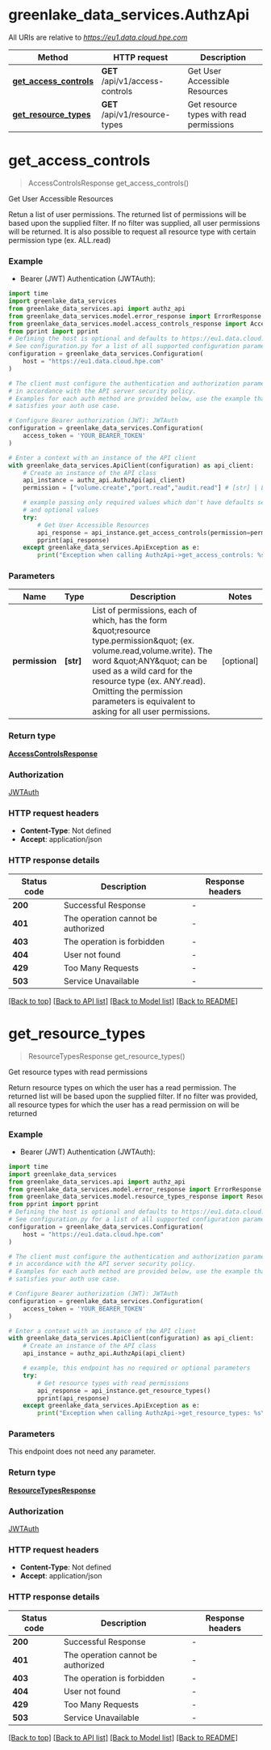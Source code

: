 # greenlake_data_services.AuthzApi

All URIs are relative to *https://eu1.data.cloud.hpe.com*

Method | HTTP request | Description
------------- | ------------- | -------------
[**get_access_controls**](AuthzApi.md#get_access_controls) | **GET** /api/v1/access-controls | Get User Accessible Resources
[**get_resource_types**](AuthzApi.md#get_resource_types) | **GET** /api/v1/resource-types | Get resource types with read permissions


# **get_access_controls**
> AccessControlsResponse get_access_controls()

Get User Accessible Resources

Retun a list of user permissions.  The returned list of permissions will be based upon the supplied filter.  If no filter was supplied, all user permissions will be returned. It is also possible to request all resource type with certain permission type (ex. ALL.read)

### Example

* Bearer (JWT) Authentication (JWTAuth):

```python
import time
import greenlake_data_services
from greenlake_data_services.api import authz_api
from greenlake_data_services.model.error_response import ErrorResponse
from greenlake_data_services.model.access_controls_response import AccessControlsResponse
from pprint import pprint
# Defining the host is optional and defaults to https://eu1.data.cloud.hpe.com
# See configuration.py for a list of all supported configuration parameters.
configuration = greenlake_data_services.Configuration(
    host = "https://eu1.data.cloud.hpe.com"
)

# The client must configure the authentication and authorization parameters
# in accordance with the API server security policy.
# Examples for each auth method are provided below, use the example that
# satisfies your auth use case.

# Configure Bearer authorization (JWT): JWTAuth
configuration = greenlake_data_services.Configuration(
    access_token = 'YOUR_BEARER_TOKEN'
)

# Enter a context with an instance of the API client
with greenlake_data_services.ApiClient(configuration) as api_client:
    # Create an instance of the API class
    api_instance = authz_api.AuthzApi(api_client)
    permission = ["volume.create","port.read","audit.read"] # [str] | List of permissions, each of which, has the form \"resource type.permission\" (ex. volume.read,volume.write). The word \"ANY\" can be used as a wild card for the resource type (ex. ANY.read). Omitting the permission parameters is equivalent to asking for all user permissions. (optional)

    # example passing only required values which don't have defaults set
    # and optional values
    try:
        # Get User Accessible Resources
        api_response = api_instance.get_access_controls(permission=permission)
        pprint(api_response)
    except greenlake_data_services.ApiException as e:
        print("Exception when calling AuthzApi->get_access_controls: %s\n" % e)
```


### Parameters

Name | Type | Description  | Notes
------------- | ------------- | ------------- | -------------
 **permission** | **[str]**| List of permissions, each of which, has the form \&quot;resource type.permission\&quot; (ex. volume.read,volume.write). The word \&quot;ANY\&quot; can be used as a wild card for the resource type (ex. ANY.read). Omitting the permission parameters is equivalent to asking for all user permissions. | [optional]

### Return type

[**AccessControlsResponse**](AccessControlsResponse.md)

### Authorization

[JWTAuth](../README.md#JWTAuth)

### HTTP request headers

 - **Content-Type**: Not defined
 - **Accept**: application/json


### HTTP response details

| Status code | Description | Response headers |
|-------------|-------------|------------------|
**200** | Successful Response |  -  |
**401** | The operation cannot be authorized |  -  |
**403** | The operation is forbidden |  -  |
**404** | User not found |  -  |
**429** | Too Many Requests |  -  |
**503** | Service Unavailable |  -  |

[[Back to top]](#) [[Back to API list]](../README.md#documentation-for-api-endpoints) [[Back to Model list]](../README.md#documentation-for-models) [[Back to README]](../README.md)

# **get_resource_types**
> ResourceTypesResponse get_resource_types()

Get resource types with read permissions

Return resource types on which the user has a read permission.  The returned list will be based upon the supplied filter.  If no filter was provided, all resource types for which the user has a read permission on will be returned

### Example

* Bearer (JWT) Authentication (JWTAuth):

```python
import time
import greenlake_data_services
from greenlake_data_services.api import authz_api
from greenlake_data_services.model.error_response import ErrorResponse
from greenlake_data_services.model.resource_types_response import ResourceTypesResponse
from pprint import pprint
# Defining the host is optional and defaults to https://eu1.data.cloud.hpe.com
# See configuration.py for a list of all supported configuration parameters.
configuration = greenlake_data_services.Configuration(
    host = "https://eu1.data.cloud.hpe.com"
)

# The client must configure the authentication and authorization parameters
# in accordance with the API server security policy.
# Examples for each auth method are provided below, use the example that
# satisfies your auth use case.

# Configure Bearer authorization (JWT): JWTAuth
configuration = greenlake_data_services.Configuration(
    access_token = 'YOUR_BEARER_TOKEN'
)

# Enter a context with an instance of the API client
with greenlake_data_services.ApiClient(configuration) as api_client:
    # Create an instance of the API class
    api_instance = authz_api.AuthzApi(api_client)

    # example, this endpoint has no required or optional parameters
    try:
        # Get resource types with read permissions
        api_response = api_instance.get_resource_types()
        pprint(api_response)
    except greenlake_data_services.ApiException as e:
        print("Exception when calling AuthzApi->get_resource_types: %s\n" % e)
```


### Parameters
This endpoint does not need any parameter.

### Return type

[**ResourceTypesResponse**](ResourceTypesResponse.md)

### Authorization

[JWTAuth](../README.md#JWTAuth)

### HTTP request headers

 - **Content-Type**: Not defined
 - **Accept**: application/json


### HTTP response details

| Status code | Description | Response headers |
|-------------|-------------|------------------|
**200** | Successful Response |  -  |
**401** | The operation cannot be authorized |  -  |
**403** | The operation is forbidden |  -  |
**404** | User not found |  -  |
**429** | Too Many Requests |  -  |
**503** | Service Unavailable |  -  |

[[Back to top]](#) [[Back to API list]](../README.md#documentation-for-api-endpoints) [[Back to Model list]](../README.md#documentation-for-models) [[Back to README]](../README.md)

